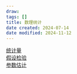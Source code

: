 ```yaml
---
draw:
tags: []
title: 数理统计
date created: 2024-07-14
date modified: 2024-11-12
---
```


[统计量](统计量.md)  
[假设检验](假设检验.md)  
[参数估计](参数估计.md)
